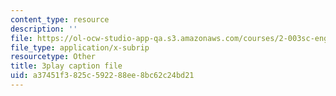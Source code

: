 ```yaml
---
content_type: resource
description: ''
file: https://ol-ocw-studio-app-qa.s3.amazonaws.com/courses/2-003sc-engineering-dynamics-fall-2011/a37451f3825c592288ee8bc62c24bd21_YZ9y4zcfCPs.vtt
file_type: application/x-subrip
resourcetype: Other
title: 3play caption file
uid: a37451f3-825c-5922-88ee-8bc62c24bd21
---
```


